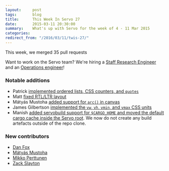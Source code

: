 ```yaml
---
layout:     post
tags:       blog
title:      This Week In Servo 27
date:       2015-03-11 20:30:00
summary:    What's up with Servo for the week of 4 - 11 Mar 2015
categories:
redirect_from: "/2016/03/11/twis-27/"
---
```


This week, we merged 35 pull requests

Want to work on the Servo team? We're hiring a [Staff Research Engineer](https://careers.mozilla.org/en-US/position/ollA0fw0) and an [Operations engineer](https://careers.mozilla.org/en-US/position/oymA0fwe)!

### Notable additions
 - Patrick [implemented ordered lists, CSS counters, and `quotes`](https://github.com/servo/servo/pull/5160)
 - Matt [fixed RTL/LTR layout](https://github.com/servo/servo/pull/5143)
 - Mátyás Mustoha [added support for `arc()` in canvas](https://github.com/servo/servo/pull/5185)
 - James Gilbertson [implemented the `vw`, `vh`, `vmin`, and `vmax` CSS units](https://github.com/servo/servo/pull/5154)
 - Manish [added servobuild support for `$CARGO_HOME` and moved the default cargo cache inside the Servo root](https://github.com/servo/servo/pull/5168). We now do not create any build artefacts outside of the repo clone.

### New contributors

 - [Dan Fox](https://github.com/iamdanfox)
 - [Mátyás Mustoha](https://github.com/mmatyas)
 - [Mikko Perttunen](https://github.com/cyndis)
 - [Zack Slayton](https://github.com/zslayton)
